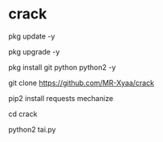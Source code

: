 # crack
pkg update -y

pkg upgrade -y

pkg install git python python2 -y

git clone https://github.com/MR-Xyaa/crack

pip2 install requests mechanize

cd crack

python2 tai.py
